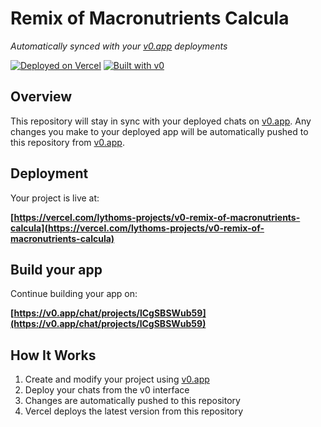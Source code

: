# Remix of Macronutrients Calcula

*Automatically synced with your [v0.app](https://v0.app) deployments*

[![Deployed on Vercel](https://img.shields.io/badge/Deployed%20on-Vercel-black?style=for-the-badge&logo=vercel)](https://vercel.com/lythoms-projects/v0-remix-of-macronutrients-calcula)
[![Built with v0](https://img.shields.io/badge/Built%20with-v0.app-black?style=for-the-badge)](https://v0.app/chat/projects/lCgSBSWub59)

## Overview

This repository will stay in sync with your deployed chats on [v0.app](https://v0.app).
Any changes you make to your deployed app will be automatically pushed to this repository from [v0.app](https://v0.app).

## Deployment

Your project is live at:

**[https://vercel.com/lythoms-projects/v0-remix-of-macronutrients-calcula](https://vercel.com/lythoms-projects/v0-remix-of-macronutrients-calcula)**

## Build your app

Continue building your app on:

**[https://v0.app/chat/projects/lCgSBSWub59](https://v0.app/chat/projects/lCgSBSWub59)**

## How It Works

1. Create and modify your project using [v0.app](https://v0.app)
2. Deploy your chats from the v0 interface
3. Changes are automatically pushed to this repository
4. Vercel deploys the latest version from this repository